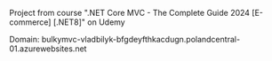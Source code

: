 Project from course ".NET Core MVC - The Complete Guide 2024 [E-commerce] [.NET8]" on Udemy

Domain: bulkymvc-vladbilyk-bfgdeyfthkacdugn.polandcentral-01.azurewebsites.net
